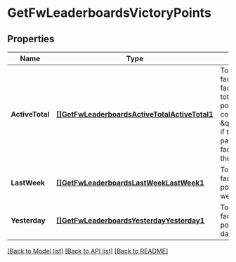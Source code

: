 # GetFwLeaderboardsVictoryPoints

## Properties
Name | Type | Description | Notes
------------ | ------------- | ------------- | -------------
**ActiveTotal** | [**[]GetFwLeaderboardsActiveTotalActiveTotal1**](get_fw_leaderboards_active_total_active_total_1.md) | Top 4 ranking of factions active in faction warfare by total victory points. A faction is considered \&quot;active\&quot; if they have participated in faction warfare in the past 14 days | [default to null]
**LastWeek** | [**[]GetFwLeaderboardsLastWeekLastWeek1**](get_fw_leaderboards_last_week_last_week_1.md) | Top 4 ranking of factions by victory points in the past week | [default to null]
**Yesterday** | [**[]GetFwLeaderboardsYesterdayYesterday1**](get_fw_leaderboards_yesterday_yesterday_1.md) | Top 4 ranking of factions by victory points in the past day | [default to null]

[[Back to Model list]](../README.md#documentation-for-models) [[Back to API list]](../README.md#documentation-for-api-endpoints) [[Back to README]](../README.md)

